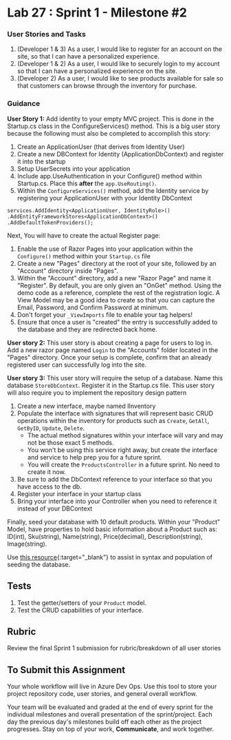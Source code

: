 # Lab 27 : Sprint 1 - Milestone #2

### User Stories and Tasks

1. (Developer 1 & 3) As a user, I would like to register for an account on the site, so that I can have a personalized experience.
1. (Developer 1 & 2) As a user, I would like to securely login to my account so that I can have a personalized experience on the site.
1. (Developer 2) As a user, I would like to see products available for sale so that customers can browse through the inventory for purchase. 

### Guidance

**User Story 1:** Add identity to your empty MVC project. This is done in the Startup.cs class in the ConfigureServices() method. This is a big user story because the following must also be completed to accomplish this story:
1. Create an ApplicationUser (that derives from Identity User)
1. Create a new DBContext for Identity (ApplicationDbContext) and register it into the startup
1. Setup UserSecrets into your application
1. Include app.UseAuthentication in your Configure() method within Startup.cs. Place this **after** the `app.UseRouting()`.
1. Within the `ConfigureServices()` method, add the Identity service by registering your ApplicationUser with your Identity DbContext 

```
services.AddIdentity<ApplicationUser, IdentityRole>()
.AddEntityFrameworkStores<ApplicationDbContext>()
.AddDefaultTokenProviders();
```


Next, You will have to create the actual Register page: 

1. Enable the use of Razor Pages into your application within the `Configure()` method within your `Startup.cs` file
1. Create a new "Pages" directory at the root of your site, followed by an "Account" directory inside "Pages". 
1. Within the "Account" directory, add a new "Razor Page" and name it "Register". By default, you are only given an "OnGet" method. Using the demo code as a reference, complete the rest of the registration logic. A View Model may be a good idea to create so that you can capture the Email, Password, and Confirm Password at minimum.
1. Don't forget your `_ViewImports` file to enable your tag helpers!
1. Ensure that once a user is "created" the entry is successfully added to the database and they are redirected back home. 

**User story 2:** This user story is about creating a page for users to log in. Add a new razor page named `Login` to the "Accounts" folder located in the "Pages" directory. Once your setup is complete, confirm that an already registered user can successfully log into the site.  

**User story 3:** This user story will require the setup of a database. Name this database `StoreDbContext`. Register it in the Startup.cs file. This user story will also require you to implement the repository design pattern
1. Create a new interface, maybe named IInventory  
2. Populate the interface with signatures that will represent basic CRUD operations within the inventory for products such as `Create`, `GetAll`, `GetByID`, `Update`, `Delete`.
	- The actual method signatures within your interface will vary and may not be those exact 5 methods.
	- You won't be using this service right away, but create the interface and service to help prep you for a future sprint.
    - You will create the `ProductsController` in a future sprint. No need to create it now.
3. Be sure to add the DbContext reference to your interface so that you have access to the db.
4. Register your interface in your startup class
5. Bring your interface into your Controller when you need to reference it instead of your DBContext

Finally, seed your database with 10 default products. Within your "Product" Model, have properties to hold basic information about a Product such as: ID(int), Sku(string), Name(string), Price(decimal), Description(string), Image(string).

Use [this resource](https://docs.microsoft.com/en-us/ef/core/modeling/data-seeding){:target="_blank"} to assist in syntax and population of seeding the database.
 

## Tests

1. Test the getter/setters of your `Product` model.
1. Test the CRUD capabilities of your interface. 

## Rubric

Review the final Sprint 1 submission for rubric/breakdown of all user stories

## To Submit this Assignment
Your whole workflow will live in Azure Dev Ops. Use this tool to store your project repository code, user stories, and general overall workflow. 

Your team will be evaluated and graded at the end of every sprint for the individual milestones and overall presentation of 
the sprint/project. Each day the previous day's milestones build off each other as the project progresses. 
Stay on top of your work, **Communicate**, and work together.
